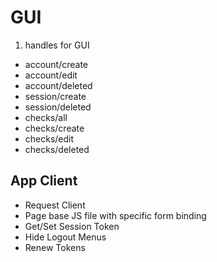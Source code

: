 # GUI

1. handles for GUI

- account/create
- account/edit
- account/deleted
- session/create
- session/deleted
- checks/all
- checks/create
- checks/edit
- checks/deleted

## App Client

- Request Client
- Page base JS file with specific form binding
- Get/Set Session Token
- Hide Logout Menus
- Renew Tokens

